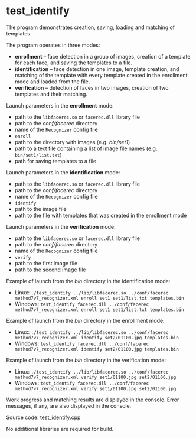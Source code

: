 # test_identify

The program demonstrates creation, saving, loading and matching of templates.

The program operates in three modes:

* **enrollment** – face detection in a group of images, creation of a template for each face, and saving the templates to a file.
* **identification** – face detection in one image, template creation, and matching of the template with every template created in the enrollment mode and loaded from the file.
* **verification** – detection of faces in two images, creation of two templates and their matching.

Launch parameters in the **enrollment** mode:

* path to the `libfacerec.so` or `facerec.dll` library file
* path to the *conf/facerec* directory
* name of the `Recognizer` config file
* `enroll`
* path to the directory with images (e.g. *bin/set1*)
* path to a text file containing a list of image file names (e.g. `bin/set1/list.txt`)
* path for saving templates to a file

Launch parameters in the **identification** mode:

* path to the `libfacerec.so` or `facerec.dll` library file
* path to the *conf/facerec* directory
* name of the `Recognizer` config file
* `identify`
* path to the image file
* path to the file with templates that was created in the enrollment mode

Launch parameters in the **verification** mode:

* path to the `libfacerec.so` or `facerec.dll` library file
* path to the *conf/facerec* directory
* name of the `Recognizer` config file
* `verify`
* path to the first image file
* path to the second image file

Example of launch from the *bin* directory in the identification mode:

* Linux: `./test_identify ../lib/libfacerec.so ../conf/facerec method7v7_recognizer.xml enroll set1 set1/list.txt templates.bin`
* Windows: `test_identify facerec.dll ../conf/facerec method7v7_recognizer.xml enroll set1 set1/list.txt templates.bin`

Example of launch from the *bin* directory in the enrollment mode:

* Linux: `./test_identify ../lib/libfacerec.so ../conf/facerec method7v7_recognizer.xml identify set2/01100.jpg templates.bin`
* Windows: `test_identify facerec.dll ../conf/facerec method7v7_recognizer.xml identify set2/01100.jpg templates.bin`

Example of launch from the *bin* directory in the verification mode:

* Linux: `./test_identify ../lib/libfacerec.so ../conf/facerec method7v7_recognizer.xml verify set1/01100.jpg set2/01100.jpg`
* Windows: `test_identify facerec.dll ../conf/facerec method7v7_recognizer.xml verify set1/01100.jpg set2/01100.jpg`

Work progress and matching results are displayed in the console. Error messages, if any, are also displayed in the console.  

Source code: [test_identify.cpp](../../../examples/cpp/test_identify/test_identify.cpp)

No additional libraries are required for build.
